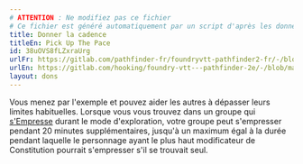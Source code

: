 ```yaml
---
# ATTENTION : Ne modifiez pas ce fichier
# Ce fichier est généré automatiquement par un script d'après les données du module Foundry VTT officiel et de sa traduction
title: Donner la cadence
titleEn: Pick Up The Pace
id: 38uOVS8fLZxraUrg
urlFr: https://gitlab.com/pathfinder-fr/foundryvtt-pathfinder2-fr/-/blob/master/data/feats/38uOVS8fLZxraUrg.htm
urlEn: https://gitlab.com/hooking/foundry-vtt---pathfinder-2e/-/blob/master/packs/data/feats.db/pick-up-the-pace.json
layout: dons
---
```

Vous menez par l'exemple et pouvez aider les autres à dépasser leurs limites habituelles. Lorsque vous vous trouvez dans un groupe qui [s'Empresse](../actions/s-empresser.md) durant le mode d'exploration, votre groupe peut s'empresser pendant 20 minutes supplémentaires, jusqu'à un maximum égal à la durée pendant laquelle le personnage ayant le plus haut modificateur de Constitution pourrait s'empresser s'il se trouvait seul.
